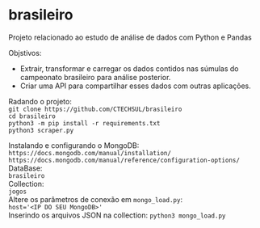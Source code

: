 # brasileiro
Projeto relacionado ao estudo de análise de dados com Python e Pandas

Objstivos:
* Extrair, transformar e carregar os dados contidos nas súmulas do campeonato brasileiro para análise posterior.
* Criar uma API para compartilhar esses dados com outras aplicações.

Radando o projeto:<br>
`git clone https://github.com/CTECHSUL/brasileiro`<br>
`cd brasileiro`<br>
`python3 -m pip install -r requirements.txt`<br>
`python3 scraper.py`<br>

Instalando e configurando o MongoDB:<br>
`https://docs.mongodb.com/manual/installation/`<br>
`https://docs.mongodb.com/manual/reference/configuration-options/`<br>
DataBase:<br>
`brasileiro`<br>
Collection:<br>
`jogos`<br>
Altere os parâmetros de conexão em `mongo_load.py`:<br>
`host='<IP DO SEU MongoDB>'`<br>
Inserindo os arquivos JSON na collection:
`python3 mongo_load.py`<br>